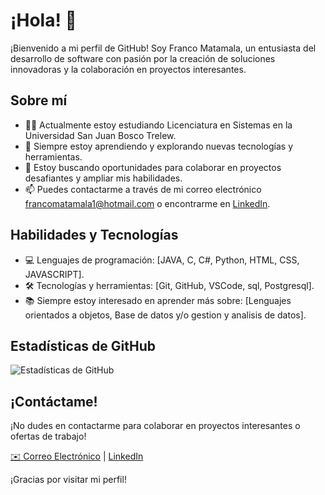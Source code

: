 # ¡Hola! 👋

¡Bienvenido a mi perfil de GitHub! Soy Franco Matamala, un entusiasta del desarrollo de software con pasión por la creación de soluciones innovadoras y la colaboración en proyectos interesantes.

## Sobre mí

- 👨‍💻 Actualmente estoy estudiando Licenciatura en Sistemas en la Universidad San Juan Bosco Trelew.
- 🌱 Siempre estoy aprendiendo y explorando nuevas tecnologías y herramientas.
- 💼 Estoy buscando oportunidades para colaborar en proyectos desafiantes y ampliar mis habilidades.
- 📫 Puedes contactarme a través de mi correo electrónico francomatamala1@hotmail.com o encontrarme en [LinkedIn](https://www.linkedin.com/in/franco-abel-matamala-48636016a/).

## Habilidades y Tecnologías

- 💻 Lenguajes de programación: [JAVA, C, C#, Python, HTML, CSS, JAVASCRIPT].
- 🛠️ Tecnologías y herramientas: [Git, GitHub, VSCode, sql, Postgresql].
- 📚 Siempre estoy interesado en aprender más sobre: [Lenguajes orientados a objetos, Base de datos y/o gestion y analisis de datos].

## Estadísticas de GitHub

![Estadísticas de GitHub](https://github-readme-stats.vercel.app/api?username=tuusuario&show_icons=true&theme=radical)

## ¡Contáctame!

¡No dudes en contactarme para colaborar en proyectos interesantes o ofertas de trabajo!

[✉️ Correo Electrónico](francomatamala1@hotmail.com) | [LinkedIn](https://www.linkedin.com/in/franco-abel-matamala-48636016a/)

¡Gracias por visitar mi perfil!

